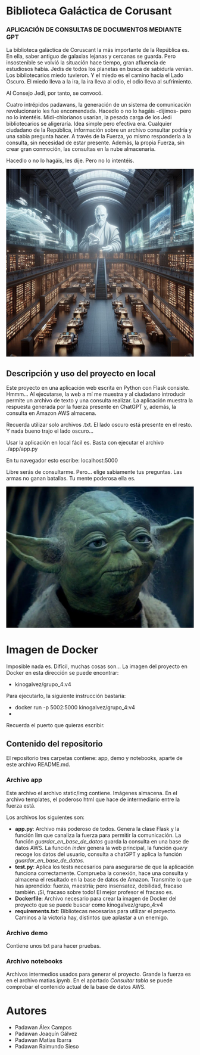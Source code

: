 # Biblioteca Galáctica de Corusant
### APLICACIÓN DE CONSULTAS DE DOCUMENTOS MEDIANTE GPT

La biblioteca galáctica de Coruscant la más importante de la República es. En ella, saber antiguo de galaxias lejanas y cercanas se guarda. Pero insostenible se volvió la situación hace tiempo, gran afluencia de estudiosos había. Jedis de todos los planetas en busca de sabiduría venían. Los bibliotecarios miedo tuvieron. Y el miedo es el camino hacia el Lado Oscuro. El miedo lleva a la ira, la ira lleva al odio, el odio lleva al sufrimiento. 

Al Consejo Jedi, por tanto, se convocó.

Cuatro intrépidos padawans, la generación de un sistema de comunicación revolucionario les fue encomendada. Hacedlo o no lo hagáis -dijimos- pero no lo intentéis.  Midi-chlorianos usarían, la pesada carga de los Jedi bibliotecarios se aligeraría. Idea simple pero efectiva era. Cualquier ciudadano de la República, información sobre un archivo consultar podría y una sabia pregunta hacer. A través de la Fuerza, yo mismo respondería a la consulta, sin necesidad de estar presente. Además, la propia Fuerza, sin crear gran conmoción, las consultas en la nube almacenaría.

Hacedlo o no lo hagáis, les dije. Pero no lo intentéis.

![Biblioteca](./app/static/img/biblioteca.jpeg)

## Descripción y uso del proyecto en local

Este proyecto en una aplicación web escrita en Python con Flask consiste. Hmmm... Al ejecutarse, la web a mí me muestra y al ciudadano introducir permite un archivo de texto y una consulta realizar. La aplicación muestra la respuesta generada por la fuerza presente en ChatGPT y, además, la consulta en Amazon AWS almacena.

Recuerda utilizar solo archivos .txt. El lado oscuro está presente en el resto. Y nada bueno trajo el lado oscuro...

Usar la aplicación en local fácil es. Basta con ejecutar el archivo ./app/app.py

En tu navegador esto escribe: localhost:5000

Libre serás de consultarme. Pero... elige sabiamente tus preguntas. Las armas no ganan batallas. Tu mente poderosa ella es.

![Biblioteca](./app/static/img/yoda.webp)


# Imagen de Docker

Imposible nada es. Difícil, muchas cosas son... La imagen del proyecto en Docker en esta dirección se puede encontrar:
- kinogalvez/grupo_4:v4

Para ejecutarlo, la siguiente instrucción bastaría:
- docker run -p 5002:5000 kinogalvez/grupo_4:v4
- 
Recuerda el puerto que quieras escribir.

## Contenido del repositorio
El repositorio tres carpetas contiene: app, demo y notebooks, aparte de este archivo README.md.

### Archivo app

Este archivo el archivo static/img contiene. Imágenes almacena.
En el archivo templates, el poderoso html que hace de intermediario entre la fuerza está.
 
Los archivos los siguientes son:
- __app.py__: Archivo más poderoso de todos. Genera la clase Flask y la función llm que canaliza la fuerza para permitir la comunicación. La función *guardar_en_base_de_datos* guarda la consulta en una base de datos AWS. La función *index* genera la web principal, la función *query* recoge los datos del usuario, consulta a chatGPT y aplica la función *guardar_en_base_de_datos*.
- __test.py__: Aplica los tests necesarios para asegurarse de que la aplicación funciona correctamente. Comprueba la conexión, hace una consulta y almacena el resultado en la base de datos de Amazon. Transmite lo que has aprendido: fuerza, maestría; pero insensatez, debilidad, fracaso también. ¡Sí, fracaso sobre todo! El mejor profesor el fracaso es. 
- __Dockerfile__: Archivo necesario para crear la imagen de Docker del proyecto que se puede buscar como kinogalvez/grupo_4:v4
- __requirements.txt__: Bibliotecas necesarias para utilizar el proyecto. Caminos a la victoria hay, distintos que aplastar a un enemigo.

### Archivo demo
Contiene unos txt para hacer pruebas.

### Archivo notebooks
Archivos intermedios usados para generar el proyecto. Grande la fuerza es en el archivo matias.ipynb. En el apartado *Consultar tabla* se puede comprobar el contenido actual de la base de datos AWS.


# Autores

- Padawan Álex Campos
- Padawan Joaquín Gálvez
- Padawan Matías Ibarra
- Padawan Raimundo Sieso
